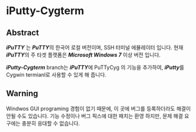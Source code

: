 iPutty-Cygterm
===

## Abstract

***iPuTTY*** 는 ***PuTTY***의 한국어 로컬 버전이며, SSH 터미널 에뮬레이터 입니다. 현재 ***iPuTTY***의 주 타겟 플랫폼은 ***Microsoft Windows 7*** 이상 버전 입니다.

***iPutty-Cygterm*** branch는 ***iPuTTY***에 PuTTyCyg 의 기능을 추가하여, ***iPutty***를 Cygwin termianl로 사용할 수 있게 해 줍니다.

## Warning

Windwos GUI programing 경험이 없기 때문에, 이 곳에 버그를 등록하더라도 해결이 안될 수도 있습니다. 기능 수정이나 버그 픽스에 대한 패치는 환영 하지만, 문제 해결 요구에는 충분히 응대할 수 없습니다.

